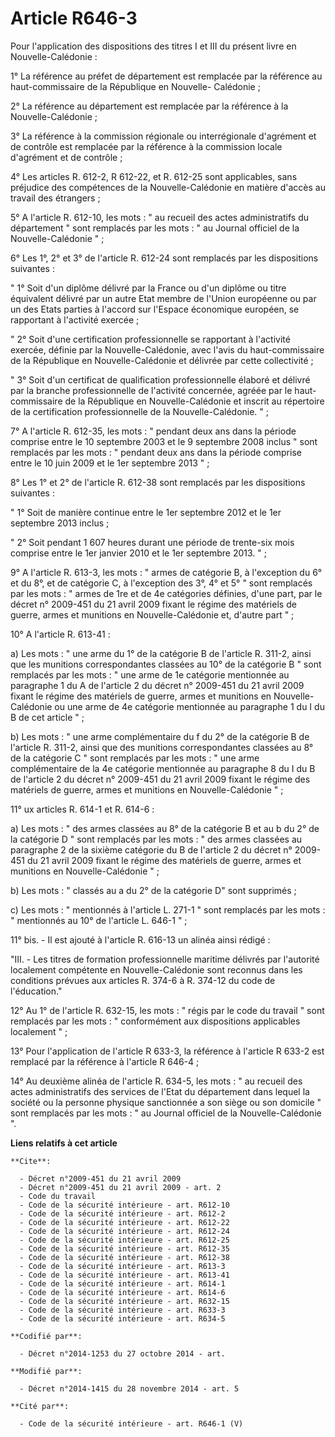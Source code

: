 # Article R646-3

Pour l'application des dispositions des titres I et III du présent livre en Nouvelle-Calédonie : 

1° La référence au préfet de département est remplacée par la référence au haut-commissaire de la République en Nouvelle-
Calédonie ; 

2° La référence au département est remplacée par la référence à la Nouvelle-Calédonie ; 

3° La référence à la commission régionale ou interrégionale d'agrément et de contrôle est remplacée par la référence à la
commission locale d'agrément et de contrôle ; 

4° Les articles R. 612-2, R 612-22, et R. 612-25 sont applicables, sans préjudice des compétences de la Nouvelle-Calédonie en
matière d'accès au travail des étrangers ; 

5° A l'article R. 612-10, les mots : " au recueil des actes administratifs du département " sont remplacés par les mots : "
au Journal officiel de la Nouvelle-Calédonie " ; 

6° Les 1°, 2° et 3° de l'article R. 612-24 sont remplacés par les dispositions suivantes : 

" 1° Soit d'un diplôme délivré par la France ou d'un diplôme ou titre équivalent délivré par un autre Etat membre de l'Union
européenne ou par un des Etats parties à l'accord sur l'Espace économique européen, se rapportant à l'activité exercée ; 

" 2° Soit d'une certification professionnelle se rapportant à l'activité exercée, définie par la Nouvelle-Calédonie, avec
l'avis du haut-commissaire de la République en Nouvelle-Calédonie et délivrée par cette collectivité ; 

" 3° Soit d'un certificat de qualification professionnelle élaboré et délivré par la branche professionnelle de l'activité
concernée, agréée par le haut-commissaire de la République en Nouvelle-Calédonie et inscrit au répertoire de la certification
professionnelle de la Nouvelle-Calédonie. " ; 

7° A l'article R. 612-35, les mots : " pendant deux ans dans la période comprise entre le 10 septembre 2003 et le 9 septembre
2008 inclus " sont remplacés par les mots : " pendant deux ans dans la période comprise entre le 10 juin 2009 et le 1er
septembre 2013 " ; 

8° Les 1° et 2° de l'article R. 612-38 sont remplacés par les dispositions suivantes : 

" 1° Soit de manière continue entre le 1er septembre 2012 et le 1er septembre 2013 inclus ; 

" 2° Soit pendant 1 607 heures durant une période de trente-six mois comprise entre le 1er janvier 2010 et le 1er septembre
2013. "   ; 

9°  A l'article R. 613-3, les mots : " armes de catégorie B, à l'exception du 6° et du 8°, et de catégorie C, à l'exception
des 3°, 4° et 5°  "  sont remplacés par  les mots : "  armes de 1re et de 4e catégories définies, d'une part, par le décret
n° 2009-451 du 21 avril 2009 fixant le régime des matériels de guerre, armes et munitions en Nouvelle-Calédonie et, d'autre
part " ; 

10°   A l'article R. 613-41 : 

a) Les mots : "  une arme du 1° de la catégorie B de l'article R. 311-2, ainsi que les munitions correspondantes classées au
10° de la catégorie B "  sont remplacés par les mots : " une arme de 1e catégorie mentionnée au paragraphe 1 du A de
l'article 2 du décret n° 2009-451 du 21 avril 2009 fixant le régime des matériels de guerre, armes et munitions en Nouvelle-
Calédonie ou une arme de 4e catégorie mentionnée au paragraphe 1 du I du B de cet article " ; 

b) Les mots : " une arme complémentaire du f du 2° de la catégorie B de l'article R. 311-2, ainsi que des munitions
correspondantes classées au 8° de la catégorie C " sont remplacés par les mots : " une arme complémentaire de la 4e catégorie
mentionnée au paragraphe 8 du I du B de l'article 2 du décret n° 2009-451 du 21 avril 2009 fixant le régime des matériels de
guerre, armes et munitions en Nouvelle-Calédonie " ; 

11° ux articles R. 614-1 et R. 614-6 : 

a) Les mots : " des armes classées au 8° de la catégorie B et au b du 2° de la catégorie D " sont remplacés par  les mots : "
des armes classées au paragraphe 2 de la sixième catégorie du B de l'article 2 du décret n° 2009-451 du 21 avril 2009 fixant
le régime des matériels de guerre, armes et munitions en Nouvelle-Calédonie " ; 

b) Les mots : " classés au a du 2° de la catégorie D" sont supprimés  ; 

c) Les mots : " mentionnés à l'article L. 271-1 " sont remplacés par les mots : " mentionnés au 10° de l'article L. 646-1
" ; 

11° bis. - Il est ajouté à l'article R. 616-13 un alinéa ainsi rédigé :

"III. - Les titres de formation professionnelle maritime délivrés par l'autorité localement compétente en Nouvelle-Calédonie
sont reconnus dans les conditions prévues aux articles R. 374-6 à R. 374-12 du code de l'éducation." 

12° Au 1° de l'article R. 632-15, les mots : " régis par le code du travail " sont remplacés par les mots : " conformément
aux dispositions applicables localement " ; 

13° Pour l'application de l'article R 633-3, la référence à l'article R 633-2 est remplacé par la référence à l'article R
646-4 ; 

14° Au deuxième alinéa de l'article R. 634-5, les mots : " au recueil des actes administratifs des services de l'Etat du
département dans lequel la société ou la personne physique sanctionnée a son siège ou son domicile " sont remplacés par les
mots : " au Journal officiel de la Nouvelle-Calédonie ".

**Liens relatifs à cet article**

	**Cite**:

	  - Décret n°2009-451 du 21 avril 2009
	  - Décret n°2009-451 du 21 avril 2009 - art. 2
	  - Code du travail
	  - Code de la sécurité intérieure - art. R612-10
	  - Code de la sécurité intérieure - art. R612-2
	  - Code de la sécurité intérieure - art. R612-22
	  - Code de la sécurité intérieure - art. R612-24
	  - Code de la sécurité intérieure - art. R612-25
	  - Code de la sécurité intérieure - art. R612-35
	  - Code de la sécurité intérieure - art. R612-38
	  - Code de la sécurité intérieure - art. R613-3
	  - Code de la sécurité intérieure - art. R613-41
	  - Code de la sécurité intérieure - art. R614-1
	  - Code de la sécurité intérieure - art. R614-6
	  - Code de la sécurité intérieure - art. R632-15
	  - Code de la sécurité intérieure - art. R633-3
	  - Code de la sécurité intérieure - art. R634-5

	**Codifié par**:

	  - Décret n°2014-1253 du 27 octobre 2014 - art.

	**Modifié par**:

	  - Décret n°2014-1415 du 28 novembre 2014 - art. 5

	**Cité par**:

	  - Code de la sécurité intérieure - art. R646-1 (V)
